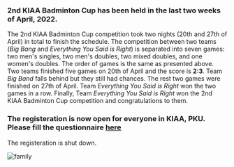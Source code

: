 ### 2nd KIAA Badminton Cup has been held in the last two weeks of April, 2022.

The 2nd KIAA Badminton Cup competition took two nights (20th and 27th of April) in total to finish the schedule. The competition between two teams (*Big Bang* and *Everything You Said is Right*) is separated into seven games: two men's singles, two men's doubles, two mixed doubles, and one women's doubles. The order of games is the same as presented above. Two teams finished five games on 20th of April and the score is **2:3**. Team *Big Band* falls behind but they still had chances. The rest two games were finished on 27th of April. Team *Everything You Said is Right* won the two games in a row. Finally, Team *Everything You Said is Right* won the 2nd KIAA Badminton Cup competition and congratulations to them.

### The registeration is now open for everyone in KIAA, PKU. Please fill the questionnaire [here](https://www.wjx.cn/vj/YD5x1bv.aspx)
The registeration is  shut down.

![family](family.png)
